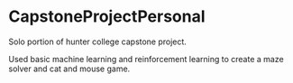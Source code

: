 # CapstoneProjectPersonal
Solo portion of hunter college capstone project.

Used basic machine learning and reinforcement learning to create a maze solver and cat and mouse game.
